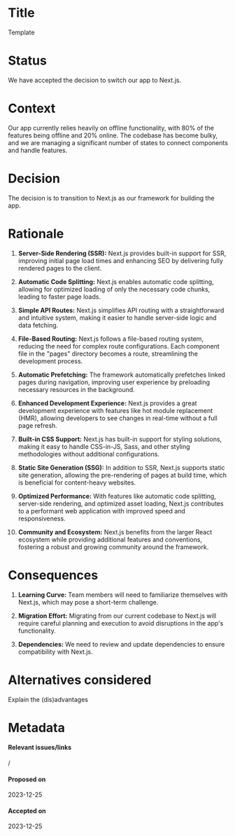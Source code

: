 # Title

Template

# Status

We have accepted the decision to switch our app to Next.js.

# Context

Our app currently relies heavily on offline functionality, with 80% of the features being offline and 20% online. The codebase has become bulky, and we are managing a significant number of states to connect components and handle features.

# Decision

The decision is to transition to Next.js as our framework for building the app.

# Rationale

1. **Server-Side Rendering (SSR):** Next.js provides built-in support for SSR, improving initial page load times and enhancing SEO by delivering fully rendered pages to the client.

2. **Automatic Code Splitting:** Next.js enables automatic code splitting, allowing for optimized loading of only the necessary code chunks, leading to faster page loads.

3. **Simple API Routes:** Next.js simplifies API routing with a straightforward and intuitive system, making it easier to handle server-side logic and data fetching.

4. **File-Based Routing:** Next.js follows a file-based routing system, reducing the need for complex route configurations. Each component file in the "pages" directory becomes a route, streamlining the development process.

5. **Automatic Prefetching:** The framework automatically prefetches linked pages during navigation, improving user experience by preloading necessary resources in the background.

6. **Enhanced Development Experience:** Next.js provides a great development experience with features like hot module replacement (HMR), allowing developers to see changes in real-time without a full page refresh.

7. **Built-in CSS Support:** Next.js has built-in support for styling solutions, making it easy to handle CSS-in-JS, Sass, and other styling methodologies without additional configurations.

8. **Static Site Generation (SSG):** In addition to SSR, Next.js supports static site generation, allowing the pre-rendering of pages at build time, which is beneficial for content-heavy websites.

9. **Optimized Performance:** With features like automatic code splitting, server-side rendering, and optimized asset loading, Next.js contributes to a performant web application with improved speed and responsiveness.

10. **Community and Ecosystem:** Next.js benefits from the larger React ecosystem while providing additional features and conventions, fostering a robust and growing community around the framework.

# Consequences

1. **Learning Curve:** Team members will need to familiarize themselves with Next.js, which may pose a short-term challenge.
2. **Migration Effort:** Migrating from our current codebase to Next.js will require careful planning and execution to avoid disruptions in the app's functionality.

3. **Dependencies:** We need to review and update dependencies to ensure compatibility with Next.js.

# Alternatives considered

Explain the (dis)advantages

# Metadata

#### Relevant issues/links

/

#### Proposed on

2023-12-25

#### Accepted on

2023-12-25
